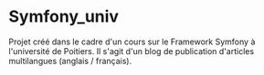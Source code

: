 # Symfony_univ

Projet créé dans le cadre d'un cours sur le Framework Symfony à l'université de Poitiers. Il s'agit d'un blog de publication d'articles multilangues (anglais / français).
